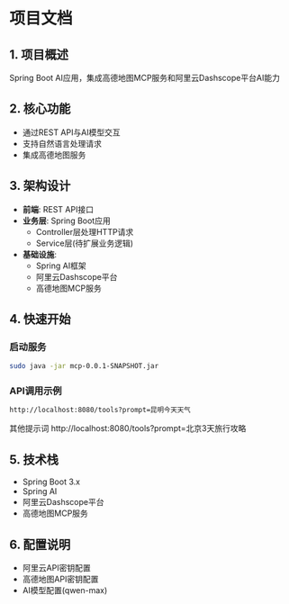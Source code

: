 # 项目文档

## 1. 项目概述
Spring Boot AI应用，集成高德地图MCP服务和阿里云Dashscope平台AI能力

## 2. 核心功能
- 通过REST API与AI模型交互
- 支持自然语言处理请求
- 集成高德地图服务

## 3. 架构设计
- **前端**: REST API接口
- **业务层**: Spring Boot应用
    - Controller层处理HTTP请求
    - Service层(待扩展业务逻辑)
- **基础设施**:
    - Spring AI框架
    - 阿里云Dashscope平台
    - 高德地图MCP服务

## 4. 快速开始
### 启动服务
```bash
sudo java -jar mcp-0.0.1-SNAPSHOT.jar
```

### API调用示例
```bash
http://localhost:8080/tools?prompt=昆明今天天气
```
其他提示词
http://localhost:8080/tools?prompt=北京3天旅行攻略

## 5. 技术栈
- Spring Boot 3.x
- Spring AI
- 阿里云Dashscope平台
- 高德地图MCP服务

## 6. 配置说明
- 阿里云API密钥配置
- 高德地图API密钥配置
- AI模型配置(qwen-max)
